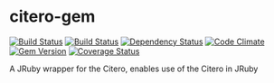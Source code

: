 citero-gem
======================
[![Build Status](http://jenkins1.bobst.nyu.edu/view/Citation/job/citero-gem/badge/icon)](http://jenkins1.bobst.nyu.edu/view/Citation/job/citero-gem/)
[![Build Status](https://secure.travis-ci.org/NYULibraries/citero-gem.png?branch=master)](http://travis-ci.org/NYULibraries/citero-gem)
[![Dependency Status](https://gemnasium.com/NYULibraries/citero-gem.png)](https://gemnasium.com/NYULibraries/citero-gem)
[![Code Climate](https://codeclimate.com/github/NYULibraries/citero-gem.png)](https://codeclimate.com/github/NYULibraries/citero-gem)
[![Gem Version](https://badge.fury.io/rb/citero.png)](http://badge.fury.io/rb/citero)
[![Coverage Status](https://coveralls.io/repos/NYULibraries/citero-gem/badge.png?branch=master)](https://coveralls.io/r/NYULibraries/citero-gem)


A JRuby wrapper for the Citero, enables use of the Citero in JRuby
